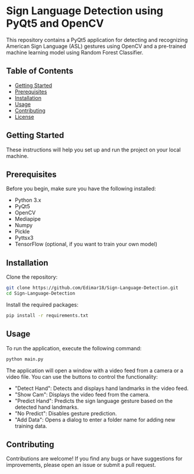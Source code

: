 # Sign Language Detection using PyQt5 and OpenCV

This repository contains a PyQt5 application for detecting and recognizing American Sign Language (ASL) gestures using OpenCV and a pre-trained machine learning model using Random Forest Classifier.

## Table of Contents
- [Getting Started](#getting-started)
- [Prerequisites](#prerequisites)
- [Installation](#installation)
- [Usage](#usage)
- [Contributing](#contributing)
- [License](#license)

## Getting Started

These instructions will help you set up and run the project on your local machine.

## Prerequisites

Before you begin, make sure you have the following installed:

- Python 3.x
- PyQt5
- OpenCV
- Mediapipe
- Numpy
- Pickle
- Pyttsx3
- TensorFlow (optional, if you want to train your own model)

## Installation

Clone the repository:

```bash
git clone https://github.com/Edimar18/Sign-Language-Detection.git
cd Sign-Language-Detection
```

Install the required packages:

```bash
pip install -r requirements.txt
```

## Usage

To run the application, execute the following command:

```bash
python main.py
```

The application will open a window with a video feed from a camera or a video file. You can use the buttons to control the functionality:

- "Detect Hand": Detects and displays hand landmarks in the video feed.
- "Show Cam": Displays the video feed from the camera.
- "Predict Hand": Predicts the sign language gesture based on the detected hand landmarks.
- "No Predict": Disables gesture prediction.
- "Add Data": Opens a dialog to enter a folder name for adding new training data.

## Contributing

Contributions are welcome! If you find any bugs or have suggestions for improvements, please open an issue or submit a pull request.



